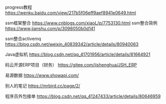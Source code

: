 progress教程
https://wenku.baidu.com/view/217b5f06eff9aef8941e0649.html



ssm框架整合
https://www.cnblogs.com/xiaoL/p/7753130.html
ssm整合简例
https://www.jianshu.com/p/3098050b0d141



ssm整合activemq
https://blog.csdn.net/weixin_40839342/article/details/80940063

Java虚拟机
https://blog.csdn.net/qq_41701956/article/details/81664921


码云开源ERP项目（财务）
https://gitee.com/jishenghua/JSH_ERP


易源数据
https://www.showapi.com/

别人的笔记
https://mrbird.cc/page/2/

程序员外包接单
https://blog.csdn.net/qq_41247433/article/details/80646959
